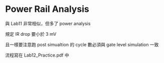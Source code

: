 # Power Rail Analysis

與 Lab11 非常相似，但多了 power analysis

規定 IR drop 要小於 3 mV

且一樣要注意跑 post simualtion 的 cycle 數必須與 gate level simulation 一致

流程寫在 Lab12_Practice.pdf 中